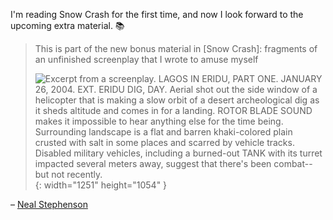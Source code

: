 ---
---

I'm reading Snow Crash for the first time, and now I look forward to the upcoming extra material. 📚

> This is part of the new bonus material in [Snow Crash]: fragments of an unfinished screenplay that I wrote to amuse myself
>
> ![Excerpt from a screenplay. LAGOS IN ERIDU, PART ONE. JANUARY 26, 2004. EXT. ERIDU DIG, DAY. Aerial shot out the side window of a helicopter that is making a slow orbit of a desert archeological dig as it sheds altitude and comes in for a landing. ROTOR BLADE SOUND makes it impossible to hear anything else for the time being. Surrounding landscape is a flat and barren khaki-colored plain crusted with salt in some places and scarred by vehicle tracks. Disabled military vehicles, including a burned-out TANK with its turret impacted several meters away, suggest that there's been combat--but not recently.](/images/lagos-in-eridu.png){: width="1251" height="1054" }

– [Neal Stephenson](https://nitter.net/nealstephenson/status/1582382305414647809)

